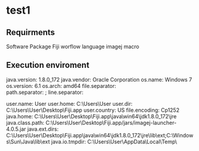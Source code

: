 # test1

## Requirments
Software Package Fiji
worflow language imagej macro

## Execution enviroment
  java.version: 1.8.0_172
  java.vendor: Oracle Corporation
  os.name: Windows 7
  os.version: 6.1
  os.arch: amd64
  file.separator: \
  path.separator: ;
  line.separator: <cr><lf>

  user.name: User
  user.home: C:\Users\User
  user.dir: C:\Users\User\Desktop\Fiji.app
  user.country: US
  file.encoding: Cp1252
  java.home: C:\Users\User\Desktop\Fiji.app\java\win64\jdk1.8.0_172\jre
  java.class.path: C:\Users\User\Desktop\Fiji.app/jars/imagej-launcher-4.0.5.jar
  java.ext.dirs: C:\Users\User\Desktop\Fiji.app\java\win64\jdk1.8.0_172\jre\lib\ext;C:\Windows\Sun\Java\lib\ext
  java.io.tmpdir: C:\Users\User\AppData\Local\Temp\


